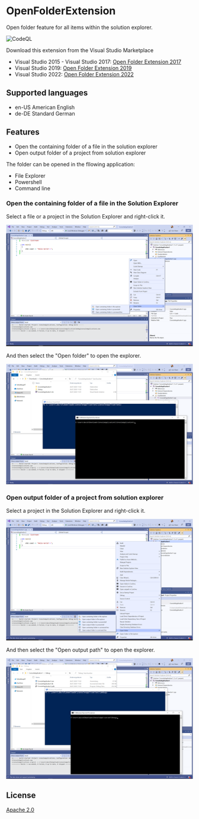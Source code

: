 # OpenFolderExtension

Open folder feature for all items within the solution explorer.

![CodeQL](https://github.com/Therena/OpenFolderExtension/actions/workflows/codeql-analysis.yml/badge.svg)

Download this extension from the Visual Studio Marketplace
- Visual Studio 2015 - Visual Studio 2017: [Open Folder Extension 2017](https://marketplace.visualstudio.com/items?itemName=DavidRoller.OpenFolderExtension)
- Visual Studio 2019: [Open Folder Extension 2019](https://marketplace.visualstudio.com/items?itemName=DavidRoller.OpenFolderExtension2019)
- Visual Studio 2022: [Open Folder Extension 2022](https://marketplace.visualstudio.com/items?itemName=DavidRoller.OpenFolderExtension2022)

## Supported languages

- en-US American English
- de-DE Standard German

## Features

- Open the containing folder of a file in the solution explorer
- Open output folder of a project from solution explorer

The folder can be opened in the fllowing application:
- File Explorer
- Powershell
- Command line

### Open the containing folder of a file in the Solution Explorer

Select a file or a project in the Solution Explorer and right-click it.

![Context menu](https://github.com/Therena/OpenFolderExtension/blob/master/Images/contextmenu.png?raw=true)

And then select the "Open folder" to open the explorer.

![Explorer opened](https://github.com/Therena/OpenFolderExtension/blob/master/Images/opened.png?raw=true)

### Open output folder of a project from solution explorer

Select a project in the Solution Explorer and right-click it.

![Context menu output](https://github.com/Therena/OpenFolderExtension/blob/master/Images/contextmenu_output.png?raw=true)

And then select the "Open output path" to open the explorer.

![Explorer opened output](https://github.com/Therena/OpenFolderExtension/blob/master/Images/opened_output.png?raw=true)

## License

[Apache 2.0](https://github.com/Therena/OpenFolderExtension/blob/master/LICENSE)
